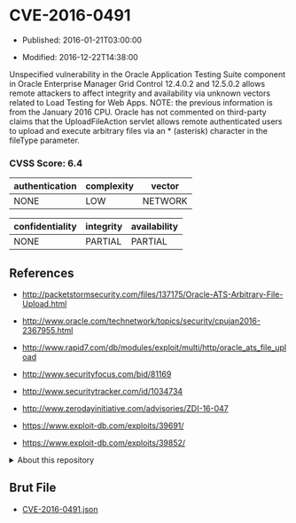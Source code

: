 # CVE-2016-0491

- Published: 2016-01-21T03:00:00

- Modified: 2016-12-22T14:38:00

Unspecified vulnerability in the Oracle Application Testing Suite component in Oracle Enterprise Manager Grid Control 12.4.0.2 and 12.5.0.2 allows remote attackers to affect integrity and availability via unknown vectors related to Load Testing for Web Apps.  NOTE: the previous information is from the January 2016 CPU. Oracle has not commented on third-party claims that the UploadFileAction servlet allows remote authenticated users to upload and execute arbitrary files via an * (asterisk) character in the fileType parameter.

### CVSS Score: **6.4**

| authentication | complexity | vector |
| --- | --- | --- |
| NONE | LOW | NETWORK |

| confidentiality | integrity | availability |
| --- | --- | --- |
| NONE | PARTIAL | PARTIAL |

## References

* http://packetstormsecurity.com/files/137175/Oracle-ATS-Arbitrary-File-Upload.html

* http://www.oracle.com/technetwork/topics/security/cpujan2016-2367955.html

* http://www.rapid7.com/db/modules/exploit/multi/http/oracle_ats_file_upload

* http://www.securityfocus.com/bid/81169

* http://www.securitytracker.com/id/1034734

* http://www.zerodayinitiative.com/advisories/ZDI-16-047

* https://www.exploit-db.com/exploits/39691/

* https://www.exploit-db.com/exploits/39852/

<details>
<summary>About this repository</summary> 

  This repository is part of the project [Live Hack CVE](https://github.com/Live-Hack-CVE). Main website can be found [www.live-hack.org](https://www.live-hack.org) 
  
  Made by [Sn0wAlice](https://github.com/Sn0wAlice) for the people that care about security and need to have a feed of the latest CVEs. Hope you enjoy it, don't forget to star the repo and follow me on [Twitter](https://twitter.com/Sn0wAlice) and [Github](https://github.com/Sn0wAlice). And that is my [personnal website](https://www.alice-snow.me/)

  - [Home Page](https://github.com/Live-Hack-CVE)
  - [Framework](https://github.com/Live-Hack-CVE/cve-framework)
  - [CVE database](https://github.com/Live-Hack-CVE/full_database)
  - [Changelog](https://github.com/Live-Hack-CVE/Changelog)
</details>

## Brut File

* [CVE-2016-0491.json](https://raw.githubusercontent.com/Live-Hack-CVE/full_database/main/cves/2016/CVE-2016-0491.json)

